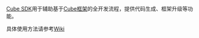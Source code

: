 [Cube SDK](https://github.com/yezhiming/cube)用于辅助基于[Cube框架](https://github.com/yezhiming/cube)的全开发流程，提供代码生成、框架升级等功能。

具体使用方法请参考[Wiki](https://github.com/yezhiming/cube-sdk/wiki)